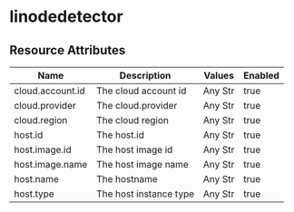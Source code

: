 [comment]: <> (Code generated by mdatagen. DO NOT EDIT.)

# linodedetector

## Resource Attributes

| Name | Description | Values | Enabled |
| ---- | ----------- | ------ | ------- |
| cloud.account.id | The cloud account id | Any Str | true |
| cloud.provider | The cloud.provider | Any Str | true |
| cloud.region | The cloud region | Any Str | true |
| host.id | The host.id | Any Str | true |
| host.image.id | The host image id | Any Str | true |
| host.image.name | The host image name | Any Str | true |
| host.name | The hostname | Any Str | true |
| host.type | The host instance type | Any Str | true |
